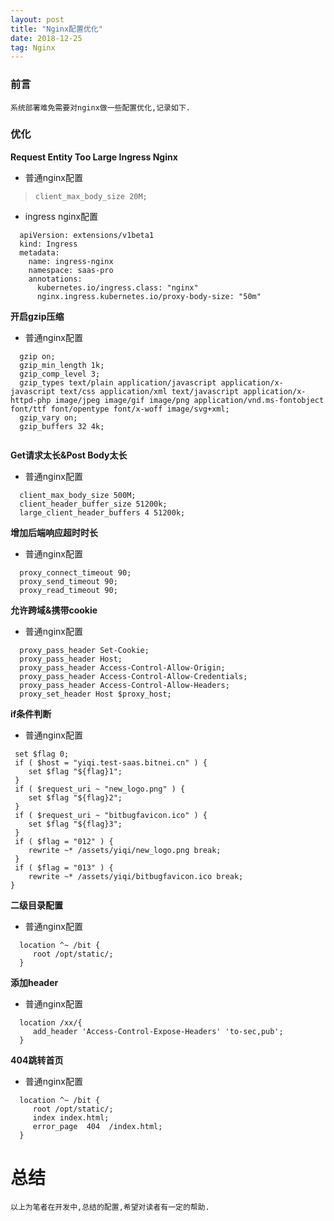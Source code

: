 ```yaml
---
layout: post
title: "Nginx配置优化"
date: 2018-12-25  
tag: Nginx
---
```


### 前言
    
	系统部署难免需要对nginx做一些配置优化,记录如下.

### 优化

**Request Entity Too Large Ingress Nginx**

* 普通nginx配置

> `client_max_body_size 20M;`

* ingress nginx配置

```
  apiVersion: extensions/v1beta1
  kind: Ingress
  metadata:
    name: ingress-nginx
    namespace: saas-pro
    annotations:
      kubernetes.io/ingress.class: "nginx"
      nginx.ingress.kubernetes.io/proxy-body-size: "50m"
```

**开启gzip压缩**

* 普通nginx配置

```
  gzip on;
  gzip_min_length 1k;
  gzip_comp_level 3;
  gzip_types text/plain application/javascript application/x-javascript text/css application/xml text/javascript application/x-httpd-php image/jpeg image/gif image/png application/vnd.ms-fontobject font/ttf font/opentype font/x-woff image/svg+xml;
  gzip_vary on;   
  gzip_buffers 32 4k;
  
```

**Get请求太长&Post Body太长**

* 普通nginx配置

```
  client_max_body_size 500M;
  client_header_buffer_size 51200k;
  large_client_header_buffers 4 51200k;
```

**增加后端响应超时时长**

* 普通nginx配置

```
  proxy_connect_timeout 90;
  proxy_send_timeout 90;
  proxy_read_timeout 90;

```
**允许跨域&携带cookie**

* 普通nginx配置

```
  proxy_pass_header Set-Cookie;
  proxy_pass_header Host;
  proxy_pass_header Access-Control-Allow-Origin;
  proxy_pass_header Access-Control-Allow-Credentials;
  proxy_pass_header Access-Control-Allow-Headers;
  proxy_set_header Host $proxy_host;

```

**if条件判断**

* 普通nginx配置

```
 set $flag 0;
 if ( $host = "yiqi.test-saas.bitnei.cn" ) {
 	set $flag "${flag}1";
 }
 if ( $request_uri ~ "new_logo.png" ) {
    set $flag "${flag}2";
 }
 if ( $request_uri ~ "bitbugfavicon.ico" ) {
    set $flag "${flag}3";
 }
 if ( $flag = "012" ) {
 	rewrite ~* /assets/yiqi/new_logo.png break;
 }
 if ( $flag = "013" ) {
    rewrite ~* /assets/yiqi/bitbugfavicon.ico break;
}

```

**二级目录配置**

* 普通nginx配置

```
  location ^~ /bit {
     root /opt/static/;
  }

```

**添加header**

* 普通nginx配置

```
  location /xx/{
     add_header 'Access-Control-Expose-Headers' 'to-sec,pub';
  }

```

**404跳转首页**

* 普通nginx配置

```
  location ^~ /bit {
     root /opt/static/;
     index index.html; 
     error_page  404  /index.html;
  }

```

# 总结

	以上为笔者在开发中,总结的配置,希望对读者有一定的帮助.
